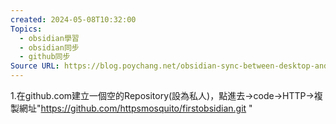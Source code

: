 ```yaml
---
created: 2024-05-08T10:32:00
Topics:
  - obsidian學習
  - obsidian同步
  - github同步
Source URL: https://blog.poychang.net/obsidian-sync-between-desktop-and-mobile-with-git/
---
```


1.在github.com建立一個空的Repository(設為私人)，點進去->code->HTTP->複製網址"https://github.com/httpsmosquito/firstobsidian.git "